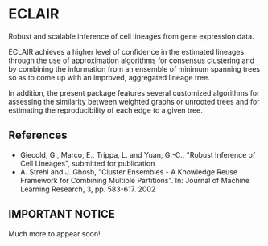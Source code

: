 # ECLAIR
Robust and scalable inference of cell lineages from gene expression data.

ECLAIR achieves a higher level of confidence in the estimated lineages through the use of approximation algorithms for consensus clustering and by combining the information from an ensemble of minimum spanning trees so as to come up with an improved, aggregated lineage tree. 

In addition, the present package features several customized algorithms for assessing the similarity between weighted graphs or unrooted trees and for estimating the reproducibility of each edge to a given tree.

References
----------
* Giecold, G., Marco, E., Trippa, L. and Yuan, G.-C.,
"Robust Inference of Cell Lineages", submitted for publication
* A. Strehl and J. Ghosh, "Cluster Ensembles - A Knowledge Reuse Framework
for Combining Multiple Partitions".
In: Journal of Machine Learning Research, 3, pp. 583-617. 2002

IMPORTANT NOTICE
----------------

Much more to appear soon!
